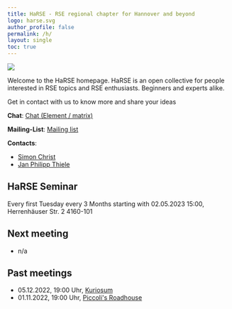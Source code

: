 ```yaml
---
title: HaRSE - RSE regional chapter for Hannover and beyond
logo: harse.svg
author_profile: false
permalink: /h/
layout: single
toc: true
---
```


![](harse.svg)

Welcome to the HaRSE homepage.
HaRSE is an open collective for people interested in RSE topics and RSE enthusiasts.
Beginners and experts alike.

Get in contact with us to know more and share your ideas

**Chat**: [Chat (Element / matrix)](https://element.uni-hannover.de/#/room/#HaRSE:matrix.uni-hannover.de)

**Mailing-List**: [Mailing list](https://listserv.uni-hannover.de/cgi-bin/wa?A0=RSE-HANNOVER-IFAM)

**Contacts**:

 - [Simon Christ](https://www.cell.uni-hannover.de/de/simon-christ)
 - [Jan Philipp Thiele](https://www.ifam.uni-hannover.de/de/thiele)

## HaRSE Seminar

Every first Tuesday every 3 Months starting with 02.05.2023 15:00, Herrenhäuser Str. 2 4160-101

## Next meeting

- n/a

## Past meetings

- 05.12.2022, 19:00 Uhr, [Kuriosum](http://www.kuriosum.com/)
- 01.11.2022, 19:00 Uhr, [Piccoli's Roadhouse](https://piccolis-roadhouse.de/home.html)

